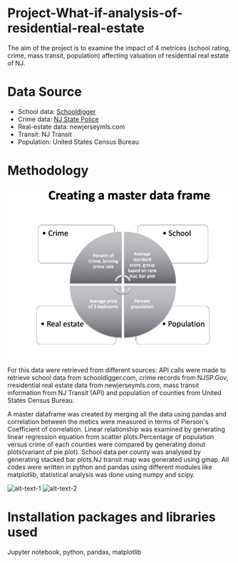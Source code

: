 # Project-What-if-analysis-of-residential-real-estate
The aim of the project is to examine the impact of 4 metrices (school rating, crime, mass transit, population) affecting valuation of  residential real estate of NJ.

# Data Source
* School data: [Schooldigger](https://www.schooldigger.com/)
* Crime data: [NJ State Police](https://www.njsp.org/)
* Real-estate data: newjerseymls.com
* Transit: NJ Transit
* Population: United States Census Bureau

# Methodology
![method](https://github.com/Harmeet2504/Project-What-if-analysis-of-residential-real-estate/blob/master/Screen%20Shot%202020-02-22%20at%208.26.24%20AM.png)

For this data were retrieved from different sources: API calls were made to retrieve school data from schooldigger.com, crime records from NJSP.Gov, rresidential real estate data from newjerseymls.com, mass transit information from NJ Transit (API) and population of counties from United States Census Bureau.

A master dataframe was created by merging all the data using pandas and correlation between the metics were measured in terms of Pierson's Coefficient of correlation. Linear relationship was examined by generating linear regression equation from scatter plots.Percentage of population versus crime of each counties were compared by generating donut plots(variant of pie plot). School data per county was analysed by generating stacked bar plots.NJ transit map was generated using gmap. All codes were written in python and pandas using different modules like matplotlib, statistical analysis was done using numpy and scipy.

![alt-text-1](image1.png "title-1") ![alt-text-2](image2.png "title-2")

# Installation packages and libraries used
Jupyter notebook, python, pandas, matplotlib





